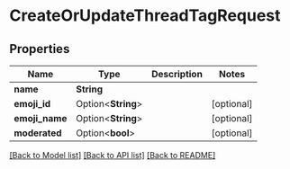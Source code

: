 # CreateOrUpdateThreadTagRequest

## Properties

Name | Type | Description | Notes
------------ | ------------- | ------------- | -------------
**name** | **String** |  | 
**emoji_id** | Option<**String**> |  | [optional]
**emoji_name** | Option<**String**> |  | [optional]
**moderated** | Option<**bool**> |  | [optional]

[[Back to Model list]](../README.md#documentation-for-models) [[Back to API list]](../README.md#documentation-for-api-endpoints) [[Back to README]](../README.md)


